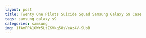 ```yaml
---
layout: post
title: Twenty One Pilots Suicide Squad Samsung Galaxy S9 Case
tags: samsung galaxy s9
categories: samsung
img: 1fAmPPA1OWr5LtZKVkq58sVeWz4V-SUpB
---
```

